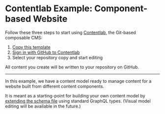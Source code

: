 # Contentlab Example: Component-based Website

Follow these three steps to start using [Contentlab](https://github.com/contentlab-sh/contentlab), the Git-based
composable CMS:

1. [Copy this template](https://github.com/contentlab-sh/example-content-website/generate)
2. [Sign in with GitHub to Contentlab](https://contentlab.sh/en-us/sign-in/)
3. Select your repository copy and start editing

All content you create will be written to your repository on GitHub.

---

In this example, we have a content model ready to manage content for a website built from different content components.

It is meant as a starting-point for building your own content model by
[extending the schema file](schema/schema.graphql) using standard GraphQL types. (Visual model editing will be
available in the future.)
